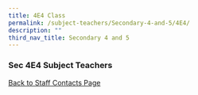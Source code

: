 ```yaml
---
title: 4E4 Class
permalink: /subject-teachers/Secondary-4-and-5/4E4/
description: ""
third_nav_title: Secondary 4 and 5
---
```

### Sec 4E4 Subject Teachers

 
 
[Back to Staff Contacts Page](https://staging.d1w3gt6qa53vq2.amplifyapp.com/about-us/school-staff-contacts/)